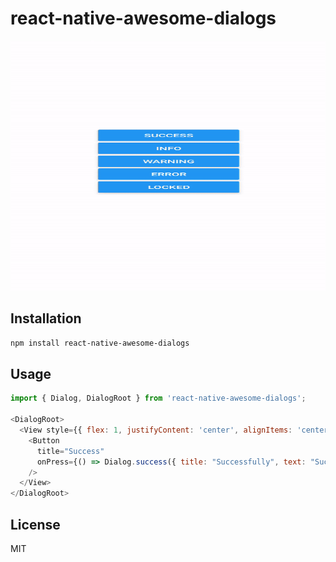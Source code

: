# react-native-awesome-dialogs

<div align="center">
  <img src="https://github.com/hlsxx/react-native-awesome-dialogs/blob/master/blob/example.gif" alt="react-native-awesome-dialogs" style="width:100%; max-height:400px" />
</div>

## Installation

```sh
npm install react-native-awesome-dialogs
```

## Usage


```js
import { Dialog, DialogRoot } from 'react-native-awesome-dialogs';

<DialogRoot>
  <View style={{ flex: 1, justifyContent: 'center', alignItems: 'center'}}>
    <Button
      title="Success"
      onPress={() => Dialog.success({ title: "Successfully", text: "Successfully executed" })}
    />
  </View>
</DialogRoot>
```


## License
MIT
